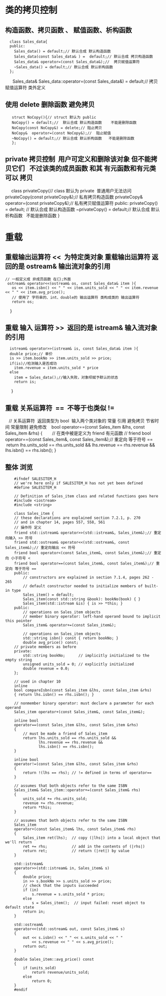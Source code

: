 # 类的拷贝控制
## 构造函数、拷贝函数 、 赋值函数、析构函数
      class Sales_data{
      public:
        Sales_data() = default;// 默认合成 默认构造函数
        Sales_data(const Sales_data& ) =  default;// 默认合成 拷贝构造函数
        Sales_data& operator=(const Sales_data&);//  拷贝赋值运算符
        ~Sales_data() = default;// 默认合成 默认析构函数
      };
       Sales_data&  Sales_data::operator=(const Sales_data&) = default;//  拷贝赋值运算符 类外定义
 ## 使用 delete 删除函数 避免拷贝
       struct NoCopy(){// struct 默认为 public
       NoCopy() = default;//  默认合成 默认构造函数    不能是删除函数
       NoCopy(const NoCopy&) = delete;// 阻止拷贝
       NoCopy&  operator=(const NoCopy&);//  阻止赋值
       ~NoCopy() = default;// 默认合成 默认析构函数   不能是删除函数
       };

## private 拷贝控制  用户可定义和删除该对象 但不能拷贝它们   不过该类的成员函数 和其 有元函数和有元类 可以 拷贝
      class privateCopy{// class 默认为 private  普通用户无法访问
        privateCopy(const privateCopy&);// 私有拷贝构造函数
        privateCopy& operator=(const privateCopy&);// 私有拷贝赋值运算符
      public:
        privateCopy() = default; // 默认合成  默认构造函数
        ~privateCopy() = default;// 默认合成 默认析构函数   不能是删除函数
      }

# 重载
## 重载输出运算符 <<  为特定类对象 重载输出运算符 返回的是 ostream& 输出流对象的引用
    // 一般定义成 非成员函数 在{};外面
     ostream& operator<<(ostream& os, const Sales_data& item ){
       os << item.isbn() << " " << item.units_sold << " " << item.revenue << " " << item.avg_price();
       // 使用了 字符串的、int、double的 输出运算符 类构成类的 输出运算符
       return os;
     }
## 重载 输入 运算符 >>  返回的是  istream& 输入流对象的引用
      istream& operator>>(istream& is, const Sales_data& item ){
      double price;// 单价
      is >> item.bookNo >> item.units_sold >> price;
      if(is)//检测输入是否成功
        item.revenue = item.units_sold * price
      else
        item = Sales_data();//输入失败，对象呗赋予默认的状态
        return is;
      }
## 重载 关系运算符  ==  不等于也类似 !=
    // 关系运算符  返回类型为 bool  输入两个类对象的 常量 引用 避免拷贝 节省时间 常量限制 避免修改 
    bool 
    operator==(const Sales_item &lhs, const Sales_item &rhs)
    {
        // 在类中被是定义为 friend 有元函数 
        // friend bool operator==(const Sales_item&, const Sales_item&);// 重定向 等于符号 == 
        return lhs.units_sold == rhs.units_sold &&
               lhs.revenue == rhs.revenue &&
               lhs.isbn() == rhs.isbn();
    }
## 整体 浏览

        #ifndef SALESITEM_H
        // we're here only if SALESITEM_H has not yet been defined 
        #define SALESITEM_H

        // Definition of Sales_item class and related functions goes here
        #include <iostream>
        #include <string>

        class Sales_item {
        // these declarations are explained section 7.2.1, p. 270 
        // and in chapter 14, pages 557, 558, 561
        // 操作符 定义
        friend std::istream& operator>>(std::istream&, Sales_item&);// 重定向输入 >> 符号
        friend std::ostream& operator<<(std::ostream&, const Sales_item&);// 重定向输出 << 符号
        friend bool operator<(const Sales_item&, const Sales_item&);// 重定向 小于符号 < 
        friend bool operator==(const Sales_item&, const Sales_item&);// 重定向 等于符号 ==  
        public:
            // constructors are explained in section 7.1.4, pages 262 - 265
            // default constructor needed to initialize members of built-in type
            Sales_item() = default;
            Sales_item(const std::string &book): bookNo(book) { }
            Sales_item(std::istream &is) { is >> *this; }
        public:
            // operations on Sales_item objects
            // member binary operator: left-hand operand bound to implicit this pointer
            Sales_item& operator+=(const Sales_item&);

            // operations on Sales_item objects
            std::string isbn() const { return bookNo; }
            double avg_price() const;
        // private members as before
        private:
            std::string bookNo;      // implicitly initialized to the empty string
            unsigned units_sold = 0; // explicitly initialized
            double revenue = 0.0;
        };

        // used in chapter 10
        inline
        bool compareIsbn(const Sales_item &lhs, const Sales_item &rhs) 
        { return lhs.isbn() == rhs.isbn(); }

        // nonmember binary operator: must declare a parameter for each operand
        Sales_item operator+(const Sales_item&, const Sales_item&);

        inline bool 
        operator==(const Sales_item &lhs, const Sales_item &rhs)
        {
            // must be made a friend of Sales_item
            return lhs.units_sold == rhs.units_sold &&
                   lhs.revenue == rhs.revenue &&
                   lhs.isbn() == rhs.isbn();
        }

        inline bool 
        operator!=(const Sales_item &lhs, const Sales_item &rhs)
        {
            return !(lhs == rhs); // != defined in terms of operator==
        }

        // assumes that both objects refer to the same ISBN
        Sales_item& Sales_item::operator+=(const Sales_item& rhs) 
        {
            units_sold += rhs.units_sold; 
            revenue += rhs.revenue; 
            return *this;
        }

        // assumes that both objects refer to the same ISBN
        Sales_item 
        operator+(const Sales_item& lhs, const Sales_item& rhs) 
        {
            Sales_item ret(lhs);  // copy (|lhs|) into a local object that we'll return
            ret += rhs;           // add in the contents of (|rhs|) 
            return ret;           // return (|ret|) by value
        }

        std::istream& 
        operator>>(std::istream& in, Sales_item& s)
        {
            double price;
            in >> s.bookNo >> s.units_sold >> price;
            // check that the inputs succeeded
            if (in)
                s.revenue = s.units_sold * price;
            else 
                s = Sales_item();  // input failed: reset object to default state
            return in;
        }

        std::ostream& 
        operator<<(std::ostream& out, const Sales_item& s)
        {
            out << s.isbn() << " " << s.units_sold << " "
                << s.revenue << " " << s.avg_price();
            return out;
        }

        double Sales_item::avg_price() const
        {
            if (units_sold) 
                return revenue/units_sold; 
            else 
                return 0;
        }
        #endif
